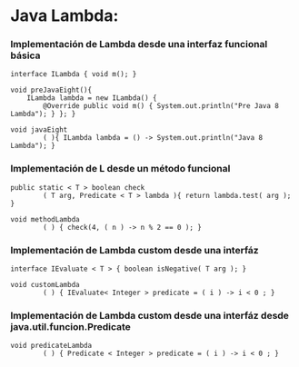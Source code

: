 # Java Lambda:

### Implementación de Lambda desde una interfaz funcional básica

```
interface ILambda { void m(); }

void preJavaEight(){
    ILambda lambda = new ILambda() {
        @Override public void m() { System.out.println("Pre Java 8 Lambda"); } }; }
        
void javaEight
        ( ){ ILambda lambda = () -> System.out.println("Java 8 Lambda"); }
```

### Implementación de L desde un método funcional
```
public static < T > boolean check
        ( T arg, Predicate < T > lambda ){ return lambda.test( arg ); }
        
void methodLambda
        ( ) { check(4, ( n ) -> n % 2 == 0 ); }
```

### Implementación de Lambda custom desde una interfáz

```
interface IEvaluate < T > { boolean isNegative( T arg ); }

void customLambda
        ( ) { IEvaluate< Integer > predicate = ( i ) -> i < 0 ; }
```

### Implementación de Lambda custom desde una interfáz desde java.util.funcion.Predicate

```
void predicateLambda
        ( ) { Predicate < Integer > predicate = ( i ) -> i < 0 ; }
```

